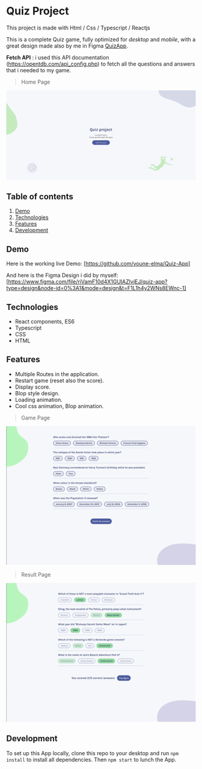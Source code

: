 # Quiz Project

This project is made with Html / Css / Typescript / Reactjs

This is a complete Quiz game, fully optimized for _desktop_ and _mobile_, with a great design made also by me in Figma [QuizApp](https://www.figma.com/file/riVamF10d4X1GUIAZlvjEJ/quiz-app?type=design&node-id=0%3A1&mode=design&t=F1L1h4y2WNs8EWnc-1).

**Fetch API** : i used this API documentation (https://opentdb.com/api_config.php) to fetch all the questions and answers that i needed to my game.

> Home Page

![Home page, Quizzical App](/src/assets/Home-Page.png)

## Table of contents

1. [Demo](#Demo)
2. [Technologies](#Technologies)
3. [Features](#Features)
4. [Development](#Development)

## Demo

Here is the working live Demo: [https://github.com/youne-elma/Quiz-App]

And here is the Figma Design i did by myself: [https://www.figma.com/file/riVamF10d4X1GUIAZlvjEJ/quiz-app?type=design&node-id=0%3A1&mode=design&t=F1L1h4y2WNs8EWnc-1]

## Technologies

- React components, ES6
- Typescript
- CSS
- HTML

## Features

- Multiple Routes in the application.
- Restart game (reset also the score).
- Display score.
- Blop style design.
- Loading animation.
- Cool css animation, Blop animation.

> Game Page

![Game Page](/src/assets/Game-page.png)

> Result Page

![Result Page](/src/assets/result-page.png)

## Development

To set up this App locally, clone this repo to your desktop and run `npm install` to install all dependencies. Then `npm start` to lunch the App.
